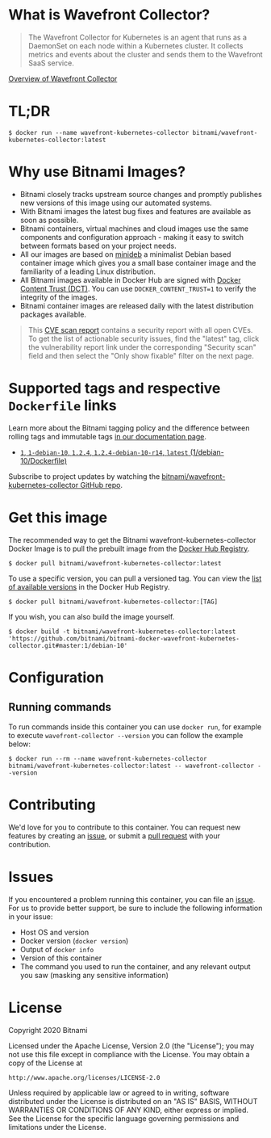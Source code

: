 
# What is Wavefront Collector?

> The Wavefront Collector for Kubernetes is an agent that runs as a DaemonSet on each node within a Kubernetes cluster. It collects metrics and events about the cluster and sends them to the Wavefront SaaS service.

[Overview of Wavefront Collector](https://github.com/wavefrontHQ/wavefront-collector-for-kubernetes)

# TL;DR

```console
$ docker run --name wavefront-kubernetes-collector bitnami/wavefront-kubernetes-collector:latest
```

# Why use Bitnami Images?

* Bitnami closely tracks upstream source changes and promptly publishes new versions of this image using our automated systems.
* With Bitnami images the latest bug fixes and features are available as soon as possible.
* Bitnami containers, virtual machines and cloud images use the same components and configuration approach - making it easy to switch between formats based on your project needs.
* All our images are based on [minideb](https://github.com/bitnami/minideb) a minimalist Debian based container image which gives you a small base container image and the familiarity of a leading Linux distribution.
* All Bitnami images available in Docker Hub are signed with [Docker Content Trust (DCT)](https://docs.docker.com/engine/security/trust/content_trust/). You can use `DOCKER_CONTENT_TRUST=1` to verify the integrity of the images.
* Bitnami container images are released daily with the latest distribution packages available.


> This [CVE scan report](https://quay.io/repository/bitnami/wavefront-kubernetes-collector?tab=tags) contains a security report with all open CVEs. To get the list of actionable security issues, find the "latest" tag, click the vulnerability report link under the corresponding "Security scan" field and then select the "Only show fixable" filter on the next page.

# Supported tags and respective `Dockerfile` links

Learn more about the Bitnami tagging policy and the difference between rolling tags and immutable tags [in our documentation page](https://docs.bitnami.com/tutorials/understand-rolling-tags-containers/).


* [`1`, `1-debian-10`, `1.2.4`, `1.2.4-debian-10-r14`, `latest` (1/debian-10/Dockerfile)](https://github.com/bitnami/bitnami-docker-wavefront-kubernetes-collector/blob/1.2.4-debian-10-r14/1/debian-10/Dockerfile)

Subscribe to project updates by watching the [bitnami/wavefront-kubernetes-collector GitHub repo](https://github.com/bitnami/bitnami-docker-wavefront-kubernetes-collector).

# Get this image

The recommended way to get the Bitnami wavefront-kubernetes-collector Docker Image is to pull the prebuilt image from the [Docker Hub Registry](https://hub.docker.com/r/bitnami/wavefront-kubernetes-collector).

```console
$ docker pull bitnami/wavefront-kubernetes-collector:latest
```

To use a specific version, you can pull a versioned tag. You can view the [list of available versions](https://hub.docker.com/r/bitnami/wavefront-kubernetes-collector/tags/) in the Docker Hub Registry.

```console
$ docker pull bitnami/wavefront-kubernetes-collector:[TAG]
```

If you wish, you can also build the image yourself.

```console
$ docker build -t bitnami/wavefront-kubernetes-collector:latest 'https://github.com/bitnami/bitnami-docker-wavefront-kubernetes-collector.git#master:1/debian-10'
```

# Configuration

## Running commands

To run commands inside this container you can use `docker run`, for example to execute `wavefront-collector --version` you can follow the example below:

```console
$ docker run --rm --name wavefront-kubernetes-collector bitnami/wavefront-kubernetes-collector:latest -- wavefront-collector --version
```


# Contributing

We'd love for you to contribute to this container. You can request new features by creating an [issue](https://github.com/bitnami/bitnami-docker-wavefront-kubernetes-collector/issues), or submit a [pull request](https://github.com/bitnami/bitnami-docker-wavefront-kubernetes-collector/pulls) with your contribution.

# Issues

If you encountered a problem running this container, you can file an [issue](https://github.com/bitnami/bitnami-docker-wavefront-kubernetes-collector/issues/new). For us to provide better support, be sure to include the following information in your issue:

- Host OS and version
- Docker version (`docker version`)
- Output of `docker info`
- Version of this container
- The command you used to run the container, and any relevant output you saw (masking any sensitive information)

# License

Copyright 2020 Bitnami

Licensed under the Apache License, Version 2.0 (the "License");
you may not use this file except in compliance with the License.
You may obtain a copy of the License at

    http://www.apache.org/licenses/LICENSE-2.0

Unless required by applicable law or agreed to in writing, software
distributed under the License is distributed on an "AS IS" BASIS,
WITHOUT WARRANTIES OR CONDITIONS OF ANY KIND, either express or implied.
See the License for the specific language governing permissions and
limitations under the License.
